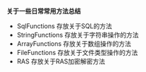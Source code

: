 **关于一些日常常用方法总结**

- SqlFunctions 存放关于SQL的方法
- StringFunctions 存放关于字符串操作的方法
- ArrayFunctions 存放关于数组操作的方法
- FileFunctions 存放关于文件类型操作的方法
- RAS 存放关于RAS加密解密方法